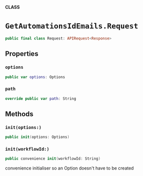 **CLASS**

# `GetAutomationsIdEmails.Request`

```swift
public final class Request: APIRequest<Response>
```

## Properties
### `options`

```swift
public var options: Options
```

### `path`

```swift
override public var path: String
```

## Methods
### `init(options:)`

```swift
public init(options: Options)
```

### `init(workflowId:)`

```swift
public convenience init(workflowId: String)
```

convenience initialiser so an Option doesn't have to be created
